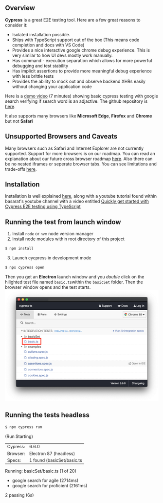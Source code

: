 ## Overview
**Cypress** is a great E2E testing tool. Here are a few great reasons to consider it:

- Isolated installation possible.
- Ships with TypeScript support out of the box (This means code completion and docs with VS Code)
- Provides a nice interactive google chrome debug experience. This is very similar to how UI devs mostly work manually.
- Has command - execution separation which allows for more powerful debugging and test stability 
- Has implicit assertions to provide more meaningful debug experience with less brittle tests
- Provides the ability to mock out and observe backend XHRs easily without changing your application code

Here is a [demo video](https://youtu.be/ZGEeve8MQiE) (7 minutes) showing basic cypress testing with google search verifying if search word is an adjactive. The github repository is [here](https://github.com/ltenfield/cypress-example-ts).

It also supports many browsers like **Microsoft Edge**, **Firefox** and **Chrome** but not **Safari**

## Unsupported Browsers and Caveats
Many browsers such as Safari and Internet Explorer are not currently supported. Support for more browsers is on our roadmap. You can read an explanation about our future cross browser roadmap [here](https://github.com/cypress-io/cypress/issues/310). Also there can be no nested iframes or seperate browser tabs. You can see limitations and trade-offs [here](https://docs.cypress.io/guides/references/trade-offs.html#Permanent-trade-offs-1).

## Installation
Installation is well explained [here](https://basarat.gitbook.io/typescript/intro-1/cypress#installation), along with a youtube tutorial found within basarat's youtube channel with a video entitled [Quickly get started with Cypress E2E testing using TypeScript](https://www.youtube.com/watch?v=n3SvvZSWwfM)

## Running the test from launch window
1. Install `node` or `nvm` node version manager
2. Install node modules within root directory of this project
```sh
$ npm install
```
3. Launch cycpress in development mode
```sh
$ npx cypress open
```
Then you get an **Electron** launch window and you *double* click on the hilighted test file named `basic.ts`within the `basicSet` folder. Then the browser window opens and the test starts.
![cypress-launch-window](docs/images/cypress-launch-window.png)

## Running the tests headless

```sh
$ npx cypress run
```
(Run Starting)

| | |
| - | - |
|Cypress: | 6.6.0 |
| Browser: | Electron 87 (headless) |
| Specs: | 1 found (basicSet/basic.ts |

  Running:  basicSet/basic.ts (1 of 20)

  - google search for agile (2714ms)
  - google search for proficient (2161ms)

  2 passing (6s)